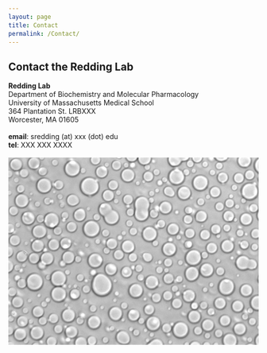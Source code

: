 ```yaml
---
layout: page
title: Contact
permalink: /Contact/
---
```

<h2>Contact the Redding Lab</h2>
<div class="container">
    <div class="row">
        <div class="col-md-7">
            <b>Redding Lab</b> <br>
            Department of Biochemistry and Molecular Pharmacology  <br>
            University of Massachusetts Medical School <br>
            364 Plantation St. LRBXXX <br>
            Worcester, MA 01605 <br><br>
        </div>
        <div class="col-md-5">
            <b>email</b>: sredding (at) xxx (dot) edu <br>
            <b>tel</b>: XXX XXX XXXX <br>
            <br>
        </div>
    </div>
</div>
<div>
<img class="img-fluid" src="/static/img/contact/drops.jpg" alt="xx">

</div>

